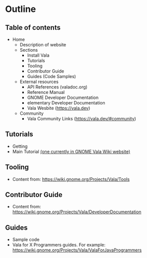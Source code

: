 # Outline

## Table of contents

- Home
    - Description of website
    - Sections
        - Install Vala
        - Tutorials
        - Tooling
        - Contributor Guide
        - Guides (Code Samples)
    - External resources
        - API References (valadoc.org)
        - Reference Manual
        - GNOME Developer Documentation
        - elementary Developer Documentation
        - Vala Wesbite (https://vala.dev)
    - Community
        - Vala Community Links (https://vala.dev/#community)

## Tutorials

- Getting 
- Main Tutorial [(one currently in GNOME Vala Wiki website)](https://wiki.gnome.org/Projects/Vala/Tutorial)

## Tooling

- Content from: https://wiki.gnome.org/Projects/Vala/Tools

## Contributor Guide

- Content from: https://wiki.gnome.org/Projects/Vala/DeveloperDocumentation

## Guides

- Sample code
- Vala for X Programmers guides. For example: https://wiki.gnome.org/Projects/Vala/ValaForJavaProgrammers


